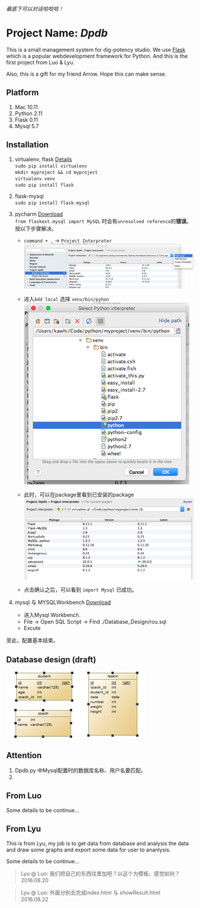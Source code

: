  *最底下可以对话哈哈哈！*


# Project Name: *Dpdb*

This is a small management system for dig-potency studio. We use [Flask](http://flask.pocoo.org/) which is a popular webdevelopment framework for Python. And this is the first project from Luo & Lyu.

Also, this is a gift for my friend Arrow. Hope this can make sense.

## Platform
1. Mac 10.11
2. Python 2.11
3. Flask 0.11
4. Mysql 5.7

## Installation
1. virtualenv, flask [Details](http://docs.jinkan.org/docs/flask/installation.html#virtualenv)<br>
	`sudo pip install virtualenv`<br>
	`mkdir myproject && cd myproject`<br>
	`virtualenv venv` <br>
	`sudo pip install flask`	
	
2. flask-mysql <br>
	`sudo pip install flask-mysql`
	
3. pycharm [Download](https://www.jetbrains.com/pycharm/download/) <br>
	`from flaskext.mysql import MySQL` 时会有`unresolved reference`的**错误**。按以下步骤解决。
	- `command + ,` -> `Project Interpreter` <br>
	![pycharm-conf-1](./conf-pic/pycharm-conf-1.png)
	
	- 进入`Add local` 选择 `venv/bin/pyhon` <br>
	![pycharm-conf-2](./conf-pic/pycharm-conf-2.png)
	
	- 此时，可以在package里看到已安装的package <br>
	![pycharm-conf-3](./conf-pic/pycharm-conf-3.png)
	
	- 点击确认之后，可以看到 `import Mysql` 已成功。

4. mysql 与 MYSQLWorkbench [Download](http://dev.mysql.com/downloads/mysql/)
	- 进入Mysql Workbench.
	- File -> Open SQL Script -> Find ./Database_Design/rou.sql
	- Excute 

至此，配置基本结束。


## Database design (draft)

![table_design](./database_design/tables.png)

## Attention
1. Dpdb.py 中Mysql配置时的数据库名称、用户名要匹配。
2. 

## From Luo
Some details to be continue...


## From Lyu
This is from Lyu, my job is to get data from database and analysis the data and draw some graphs and export some data for user to ananlysis.

Some details to be continue...


> Lyu @ Luo:
	我们把自己的东西往里加吧？以这个为模板。感觉如何？<br>
	2016.08.20

> Lyu @ Luo: 外面分别去完成index.html 与 showResult.html<br>
	2016.08.22
	




